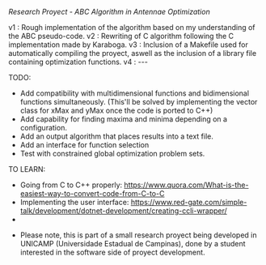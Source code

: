 *Research Proyect - ABC Algorithm in Antennae Optimization*

v1 : Rough implementation of the algorithm based on my understanding of the ABC pseudo-code.
v2 : Rewriting of C algorithm following the C implementation made by Karaboga.
v3 : Inclusion of a Makefile used for automatically compiling the proyect, aswell as the inclusion of a library file containing optimization functions.
v4 : ---

TODO:
- Add compatibility with multidimensional functions and bidimensional functions simultaneously. 
  (This'll be solved by implementing the vector class for xMax and yMax once the code is ported to C++)
- Add capability for finding maxima and minima depending on a configuration.
- Add an output algorithm that places results into a text file.
- Add an interface for function selection
- Test with constrained global optimization problem sets.

TO LEARN:
- Going from C to C++ properly: https://www.quora.com/What-is-the-easiest-way-to-convert-code-from-C-to-C
- Implementing the user interface: https://www.red-gate.com/simple-talk/development/dotnet-development/creating-ccli-wrapper/
- 

* Please note, this is part of a small research proyect being developed in UNICAMP (Universidade Estadual de Campinas), done by a student interested in the software side of proyect development.